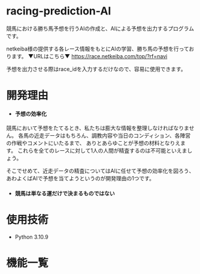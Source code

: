 # racing-prediction-AI

競馬における勝ち馬予想を行うAIの作成と、AIによる予想を出力するプログラムです。

netkeiba様の提供する各レース情報をもとにAIの学習、勝ち馬の予想を行っております。
▼URLはこちら▼
https://race.netkeiba.com/top/?rf=navi

予想を出力させる際はrace_idを入力するだけなので、容易に使用できます。

# 開発理由
* #### 予想の効率化
競馬において予想をたてるとき、私たちは膨大な情報を整理しなければなりません。
各馬の近走データはもちろん、調教内容や当日のコンディション、各陣営の作戦やコメントにいたるまで、
ありとあらゆことが予想の材料となりえます。
これらを全てのレースに対して1人の人間が精査するのは不可能といえましょう。

そこでせめて、近走データの精査についてはAIに任せて予想の効率化を図ろう、
あわよくばAIで予想を当てようというのが開発理由の1つです。

* #### 競馬は単なる運だけで決まるものではない


# 使用技術
* Python 3.10.9

# 機能一覧
